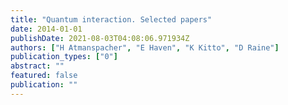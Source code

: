 ```yaml
---
title: "Quantum interaction. Selected papers"
date: 2014-01-01
publishDate: 2021-08-03T04:08:06.971934Z
authors: ["H Atmanspacher", "E Haven", "K Kitto", "D Raine"]
publication_types: ["0"]
abstract: ""
featured: false
publication: ""
---
```


